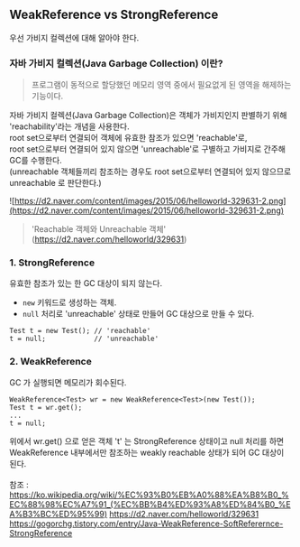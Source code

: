## WeakReference vs StrongReference

우선 가비지 컬렉션에 대해 알아야 한다.

### 자바 가비지 컬렉션(Java Garbage Collection) 이란?
>프로그램이 동적으로 할당했던 메모리 영역 중에서 필요없게 된 영역을 해제하는 기능이다.

자바 가비지 컬렉션(Java Garbage Collection)은 객체가 가비지인지 판별하기 위해 'reachability'라는 개념을 사용한다.<br>
root set으로부터 연결되어 객체에 유효한 참조가 있으면 'reachable'로,<br>
root set으로부터 연결되어 있지 않으면 'unreachable'로 구별하고 가비지로 간주해 GC를 수행한다.<br>
(unreachable 객체들끼리 참조하는 경우도 root set으로부터 연결되어 있지 않으므로 unreachable 로 판단한다.)

![https://d2.naver.com/content/images/2015/06/helloworld-329631-2.png](https://d2.naver.com/content/images/2015/06/helloworld-329631-2.png)

>'Reachable 객체와 Unreachable 객체' (https://d2.naver.com/helloworld/329631)

### 1. StrongReference
유효한 참조가 있는 한 GC 대상이 되지 않는다.

- `new` 키워드로 생성하는 객체. 
- `null` 처리로 'unreachable' 상태로 만들어 GC 대상으로 만들 수 있다.

```
Test t = new Test(); // 'reachable'
t = null;            // 'unreachable'
```

### 2. WeakReference
GC 가 실행되면 메모리가 회수된다.

```
WeakReference<Test> wr = new WeakReference<Test>(new Test());  
Test t = wr.get();  
...
t = null;  
```

위에서 wr.get() 으로 얻은 객체 't' 는 StrongReference 상태이고 null 처리를 하면
WeakReference 내부에서만 참조하는 weakly reachable 상태가 되어 GC 대상이 된다.
<br>
<br>
참조 :
https://ko.wikipedia.org/wiki/%EC%93%B0%EB%A0%88%EA%B8%B0_%EC%88%98%EC%A7%91_(%EC%BB%B4%ED%93%A8%ED%84%B0_%EA%B3%BC%ED%95%99)
https://d2.naver.com/helloworld/329631
https://gogorchg.tistory.com/entry/Java-WeakReference-SoftReferernce-StrongReference
